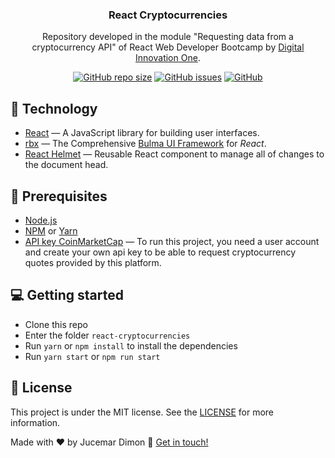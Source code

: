 <h3 align="center">
	React Cryptocurrencies
</h3>
<p align="center">
Repository developed in the module "Requesting data from a cryptocurrency API" of React Web Developer Bootcamp by <a href="https://digitalinnovation.one/">Digital Innovation One</a>.
</p>

<p align="center">
 <a href="https://github.com/jucemar/react-cryptocurrencies">
<img alt="GitHub repo size" src="https://img.shields.io/github/repo-size/jucemar/react-cryptocurrencies"></a>
  <a href="https://github.com/jucemar/react-cryptocurrencies/issues"><img alt="GitHub issues" src="https://img.shields.io/github/issues/jucemar/react-cryptocurrencies"></a> <a href="https://github.com/jucemar/react-cryptocurrencies/blob/master/LICENSE"><img alt="GitHub" src="https://img.shields.io/github/license/jucemar/react-cryptocurrencies"></a>
</p>

## :hammer: Technology
-  <a href="https://reactjs.org">React</a> — A JavaScript library for building user interfaces.
-  <a href="https://dfee.github.io/rbx/">rbx</a> — The Comprehensive <a href="https://bulma.io/">Bulma UI Framework</a> for _React_.
-  <a href="https://github.com/nfl/react-helmet#readme">React Helmet</a> — Reusable React component to manage all of changes to the document head.

## :pushpin: Prerequisites
-   [Node.js](https://nodejs.org/en/)
-   [NPM](https://www.npmjs.com/) or [Yarn](https://yarnpkg.com/pt-BR/docs/install)
- [API key CoinMarketCap](https://pro.coinmarketcap.com) — To run this project, you need a user account and create your own api key to be able to request cryptocurrency quotes provided by this platform.

## :computer: Getting started

-   Clone this repo
-  Enter the folder `react-cryptocurrencies`
-  Run `yarn` or `npm install` to install the dependencies
-  Run `yarn start` or `npm run start`

## :memo: License
This project is under the MIT license. See the [LICENSE](https://github.com/jucemar/react-cryptocurrencies/blob/master/LICENSE) for more information.


 Made with ❤️ by Jucemar Dimon  👋  [Get in touch!](https://www.linkedin.com/in/jucemar-dimon/)
